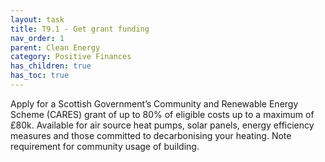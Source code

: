 ```yaml
---
layout: task
title: T9.1 - Get grant funding
nav_order: 1
parent: Clean Energy
category: Positive Finances
has_children: true
has_toc: true
---
```


Apply for a Scottish Government’s Community and Renewable Energy Scheme (CARES) grant of up to 80% of eligible costs up to a maximum of £80k. Available for air source heat pumps, solar panels, energy efficiency measures and those committed to decarbonising your heating. Note requirement for community usage of building.

